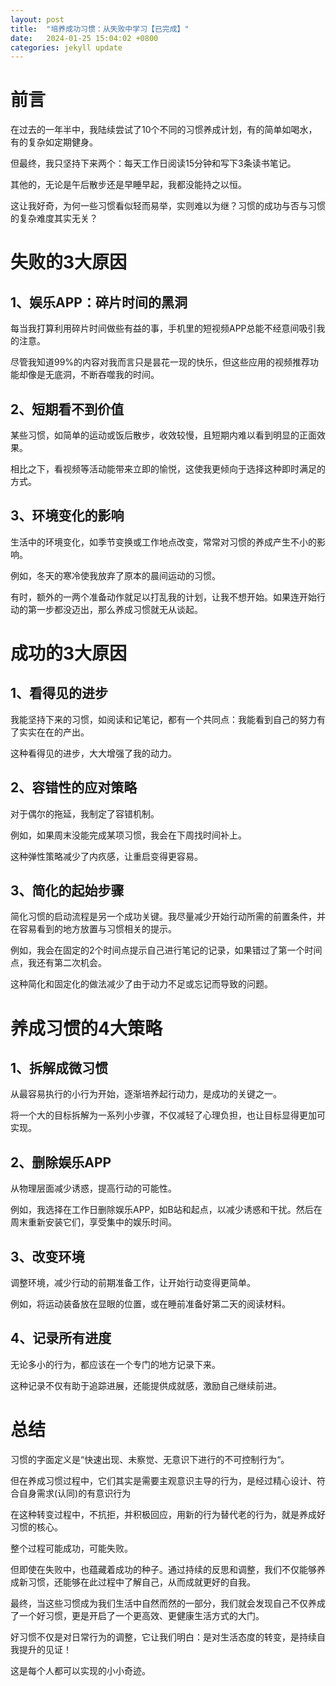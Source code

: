 ```yaml
---
layout: post
title:  "培养成功习惯：从失败中学习【已完成】"
date:   2024-01-25 15:04:02 +0800
categories: jekyll update
---
```


# 前言

在过去的一年半中，我陆续尝试了10个不同的习惯养成计划，有的简单如喝水，有的复杂如定期健身。

但最终，我只坚持下来两个：每天工作日阅读15分钟和写下3条读书笔记。

其他的，无论是午后散步还是早睡早起，我都没能持之以恒。

这让我好奇，为何一些习惯看似轻而易举，实则难以为继？习惯的成功与否与习惯的复杂难度其实无关？

# 失败的3大原因

## 1、**娱乐APP：碎片时间的黑洞**

每当我打算利用碎片时间做些有益的事，手机里的短视频APP总能不经意间吸引我的注意。

尽管我知道99%的内容对我而言只是昙花一现的快乐，但这些应用的视频推荐功能却像是无底洞，不断吞噬我的时间。

## 2、**短期看不到价值**

某些习惯，如简单的运动或饭后散步，收效较慢，且短期内难以看到明显的正面效果。

相比之下，看视频等活动能带来立即的愉悦，这使我更倾向于选择这种即时满足的方式。

## 3、环境变化的影响

生活中的环境变化，如季节变换或工作地点改变，常常对习惯的养成产生不小的影响。

例如，冬天的寒冷使我放弃了原本的晨间运动的习惯。

有时，额外的一两个准备动作就足以打乱我的计划，让我不想开始。如果连开始行动的第一步都没迈出，那么养成习惯就无从谈起。

# 成功的3大原因

## 1、看得见的进步

我能坚持下来的习惯，如阅读和记笔记，都有一个共同点：我能看到自己的努力有了实实在在的产出。

这种看得见的进步，大大增强了我的动力。

## 2、容错性的应对策略

对于偶尔的拖延，我制定了容错机制。

例如，如果周末没能完成某项习惯，我会在下周找时间补上。

这种弹性策略减少了内疚感，让重启变得更容易。

## 3、简化的起始步骤

简化习惯的启动流程是另一个成功关键。我尽量减少开始行动所需的前置条件，并在容易看到的地方放置与习惯相关的提示。

例如，我会在固定的2个时间点提示自己进行笔记的记录，如果错过了第一个时间点，我还有第二次机会。

这种简化和固定化的做法减少了由于动力不足或忘记而导致的问题。

# 养成习惯的4大策略

## 1、拆解成微习惯

从最容易执行的小行为开始，逐渐培养起行动力，是成功的关键之一。

将一个大的目标拆解为一系列小步骤，不仅减轻了心理负担，也让目标显得更加可实现。

## 2、删除娱乐APP

从物理层面减少诱惑，提高行动的可能性。

例如，我选择在工作日删除娱乐APP，如B站和起点，以减少诱惑和干扰。然后在周末重新安装它们，享受集中的娱乐时间。

## 3、改变环境

调整环境，减少行动的前期准备工作，让开始行动变得更简单。

例如，将运动装备放在显眼的位置，或在睡前准备好第二天的阅读材料。

## 4、记录所有进度

无论多小的行为，都应该在一个专门的地方记录下来。

这种记录不仅有助于追踪进展，还能提供成就感，激励自己继续前进。

# 总结

习惯的字面定义是“快速出现、未察觉、无意识下进行的不可控制行为“。

但在养成习惯过程中，它们其实是需要主观意识主导的行为，是经过精心设计、符合自身需求(认同)的有意识行为

在这种转变过程中，不抗拒，并积极回应，用新的行为替代老的行为，就是养成好习惯的核心。

整个过程可能成功，可能失败。

但即使在失败中，也蕴藏着成功的种子。通过持续的反思和调整，我们不仅能够养成新习惯，还能够在此过程中了解自己，从而成就更好的自我。

最终，当这些习惯成为我们生活中自然而然的一部分，我们就会发现自己不仅养成了一个好习惯，更是开启了一个更高效、更健康生活方式的大门。

好习惯不仅是对日常行为的调整，它让我们明白：是对生活态度的转变，是持续自我提升的见证！

这是每个人都可以实现的小小奇迹。